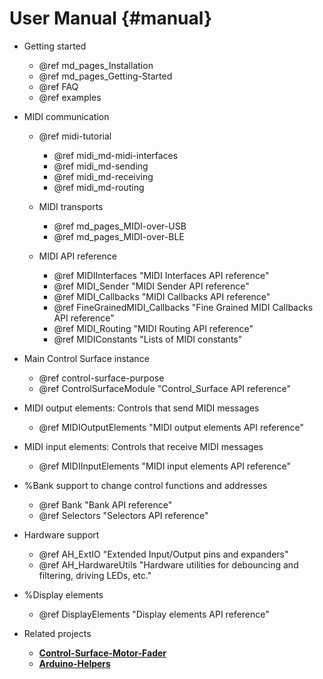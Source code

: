 # User Manual {#manual}

 - Getting started
    - @ref md_pages_Installation
    - @ref md_pages_Getting-Started
    - @ref FAQ
    - @ref examples

 - MIDI communication
    - @ref midi-tutorial
        - @ref midi_md-midi-interfaces
        - @ref midi_md-sending
        - @ref midi_md-receiving
        - @ref midi_md-routing

    - MIDI transports
        - @ref md_pages_MIDI-over-USB
        - @ref md_pages_MIDI-over-BLE

    - MIDI API reference
        - @ref MIDIInterfaces "MIDI Interfaces API reference"
        - @ref MIDI_Sender "MIDI Sender API reference"
        - @ref MIDI_Callbacks "MIDI Callbacks API reference"
        - @ref FineGrainedMIDI_Callbacks "Fine Grained MIDI Callbacks API reference"
        - @ref MIDI_Routing "MIDI Routing API reference"
        - @ref MIDIConstants "Lists of MIDI constants"

 - Main Control Surface instance
    - @ref control-surface-purpose
    - @ref ControlSurfaceModule "Control_Surface API reference"

 - MIDI output elements: Controls that send MIDI messages
    - @ref MIDIOutputElements "MIDI output elements API reference"

 - MIDI input elements: Controls that receive MIDI messages
    - @ref MIDIInputElements "MIDI input elements API reference"

 - %Bank support to change control functions and addresses
    - @ref Bank "Bank API reference"
    - @ref Selectors "Selectors API reference"

 - Hardware support
    - @ref AH_ExtIO "Extended Input/Output pins and expanders"
    - @ref AH_HardwareUtils "Hardware utilities for debouncing and filtering, driving LEDs, etc."

 - %Display elements
    - @ref DisplayElements "Display elements API reference"

 - Related projects
    - [**Control-Surface-Motor-Fader**](https://github.com/tttapa/Control-Surface-Motor-Fader)
    - [**Arduino-Helpers**](https://github.com/tttapa/Arduino-Helpers)
